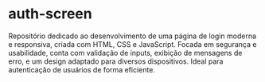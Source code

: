 # auth-screen
Repositório dedicado ao desenvolvimento de uma página de login moderna e responsiva, criada com HTML, CSS e JavaScript. Focada em segurança e usabilidade, conta com validação de inputs, exibição de mensagens de erro, e um design adaptado para diversos dispositivos. Ideal para autenticação de usuários de forma eficiente.

